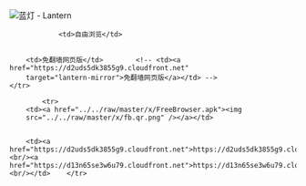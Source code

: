 

<img src="../../raw/master/x/8e0a2b81.c82003be.LanternYellow2.png" alt="蓝灯 - Lantern"/>
<table>
    <tr>
                
                <td>自由浏览</td>
        
        
        <td>免翻墙网页版</td>        <!-- <td><a href="https://d2uds5dk3855g9.cloudfront.net"
        target="lantern-mirror">免翻墙网页版</a></td> -->
    </tr>
    
            <tr>
        <td><a href="../../raw/master/x/FreeBrowser.apk"><img
        src="../../raw/master/x/fb.qr.png" /></a></td>

        
        <td><a href="https://d2uds5dk3855g9.cloudfront.net">https://d2uds5dk3855g9.cloudfront.net</a><br/><a href="https://d13n65se3w6u79.cloudfront.net">https://d13n65se3w6u79.cloudfront.net</a><br/></td>    </tr>
</table>
